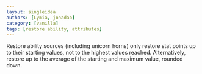 ```yaml
---
layout: singleidea
authors: [Lymia, jonadab]
category: [vanilla]
tags: [restore ability, attributes]
---
```

Restore ability sources (including unicorn horns) only restore stat points up to their starting values, not to the highest values reached. Alternatively, restore up to the average of the starting and maximum value, rounded down.
